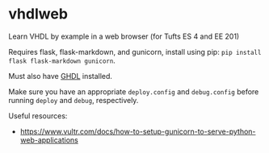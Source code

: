 # vhdlweb
Learn VHDL by example in a web browser (for Tufts ES 4 and EE 201)

Requires flask, flask-markdown, and gunicorn, install using pip:
`pip install flask flask-markdown gunicorn`.

Must also have [GHDL](https://github.com/ghdl/ghdl) installed.

Make sure you have an appropriate `deploy.config` and `debug.config` before running `deploy` and `debug`, respectively.

Useful resources:
* https://www.vultr.com/docs/how-to-setup-gunicorn-to-serve-python-web-applications
